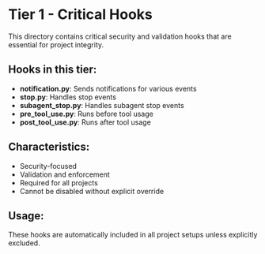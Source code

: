 # Tier 1 - Critical Hooks

This directory contains critical security and validation hooks that are essential for project integrity.

## Hooks in this tier:

- **notification.py**: Sends notifications for various events
- **stop.py**: Handles stop events
- **subagent_stop.py**: Handles subagent stop events
- **pre_tool_use.py**: Runs before tool usage
- **post_tool_use.py**: Runs after tool usage

## Characteristics:

- Security-focused
- Validation and enforcement
- Required for all projects
- Cannot be disabled without explicit override

## Usage:

These hooks are automatically included in all project setups unless explicitly excluded.

